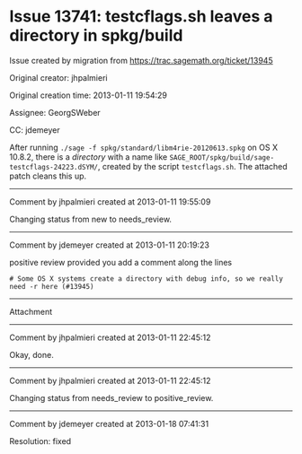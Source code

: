 # Issue 13741: testcflags.sh leaves a directory in spkg/build

Issue created by migration from https://trac.sagemath.org/ticket/13945

Original creator: jhpalmieri

Original creation time: 2013-01-11 19:54:29

Assignee: GeorgSWeber

CC:  jdemeyer

After running `./sage -f spkg/standard/libm4rie-20120613.spkg` on OS X 10.8.2, there is a *directory* with a name like `SAGE_ROOT/spkg/build/sage-testcflags-24223.dSYM/`, created by the script `testcflags.sh`. The attached patch cleans this up.


---

Comment by jhpalmieri created at 2013-01-11 19:55:09

Changing status from new to needs_review.


---

Comment by jdemeyer created at 2013-01-11 20:19:23

positive review provided you add a comment along the lines

```
# Some OS X systems create a directory with debug info, so we really need -r here (#13945)
```



---

Attachment


---

Comment by jhpalmieri created at 2013-01-11 22:45:12

Okay, done.


---

Comment by jhpalmieri created at 2013-01-11 22:45:12

Changing status from needs_review to positive_review.


---

Comment by jdemeyer created at 2013-01-18 07:41:31

Resolution: fixed
